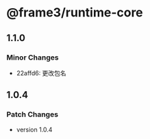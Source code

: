 # @frame3/runtime-core

## 1.1.0

### Minor Changes

- 22affd6: 更改包名

## 1.0.4

### Patch Changes

- version 1.0.4
